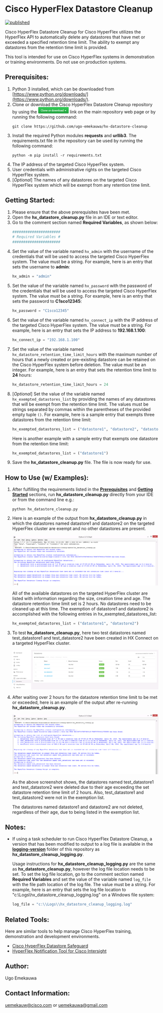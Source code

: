 # Cisco HyperFlex Datastore Cleanup

[![published](https://static.production.devnetcloud.com/codeexchange/assets/images/devnet-published.svg)](https://developer.cisco.com/codeexchange/github/repo/ugo-emekauwa/hx-datastore-cleanup)

Cisco HyperFlex Datastore Cleanup for Cisco HyperFlex utilizes the HyperFlex API to automatically delete any datastores that have met or exceeded a specified retention time limit. The ability to exempt any datastores from the retention time limit is provided.

This tool is intended for use on Cisco HyperFlex systems in demonstration or training environments. Do not use on production systems.

## Prerequisites:
1. Python 3 installed, which can be downloaded from [https://www.python.org/downloads/](https://www.python.org/downloads/).
2. Clone or download the Cisco HyperFlex Datastore Cleanup repository by using the ![GitHub Clone or download](./assets/GitHub_Clone_or_download_link_button.png "GitHub Clone or download") link on the main repository web page or by running the following command:
    ```
    git clone https://github.com/ugo-emekauwa/hx-datastore-cleanup
    ```
3. Install the required Python modules **requests** and **urllib3**. The requirements.txt file in the repository can be used by running the following command:
    ```
    python -m pip install -r requirements.txt
    ```
4. The IP address of the targeted Cisco HyperFlex system.
5. User credentials with administrative rights on the targeted Cisco HyperFlex system.
6. [_Optional_] The names of any datastores on the targeted Cisco HyperFlex system which will be exempt from any retention time limit.


## Getting Started:
1. Please ensure that the above prerequisites have been met.
2. Open the **hx_datastore_cleanup.py** file in an IDE or text editor.
3. Go to the comment section named **Required Variables**, as shown below:
    ```python
    ######################
    # Required Variables #
    ######################
    ```
4. Set the value of the variable named `hx_admin` with the username of the credentials that will be used to access the targeted Cisco HyperFlex system. The value must be a string. For example, here is an entry that sets the username to **admin**:
    ```python
    hx_admin = "admin"
    ```
5. Set the value of the variable named `hx_password` with the password of the credentials that will be used to access the targeted Cisco HyperFlex system. The value must be a string. For example, here is an entry that sets the password to **C1sco12345**:
    ```python
    hx_password = "C1sco12345"
    ```
6. Set the value of the variable named `hx_connect_ip` with the IP address of the targeted Cisco HyperFlex system. The value must be a string. For example, here is an entry that sets the IP address to **192.168.1.100**:
    ```python
    hx_connect_ip = "192.168.1.100"
    ```
7. Set the value of the variable named `hx_datastore_retention_time_limit_hours` with the maximum number of hours that a newly created or pre-existing datastore can be retained on the Cisco HyperFlex system before deletion. The value must be an integer. For example, here is an entry that sets the retention time limit to **24** hours:
    ```python
    hx_datastore_retention_time_limit_hours = 24
    ```
8. [_Optional_] Set the value of the variable named `hx_exempted_datastores_list` by providing the names of any datastores that will be exempt from the retention time limit. The values must be strings separated by commas within the parentheses of the provided empty tuple `()`. For example, here is a sample entry that exempts three datastores from the retention time limit:
    ```python
    hx_exempted_datastores_list = ("datastore1", "datastore2", "datastore3")
    ```
    Here is another example with a sample entry that exempts one datastore from the retention time limit: 
    ```python
    hx_exempted_datastores_list = ("datastore1")
    ```
9. Save the **hx_datastore_cleanup.py** file. The file is now ready for use.

## How to Use (w/ Examples):

1. After fulfilling the requirements listed in the [**Prerequisites**](https://github.com/ugo-emekauwa/hx-datastore-cleanup#prerequisites) and [**Getting Started**](https://github.com/ugo-emekauwa/hx-datastore-cleanup#getting-started) sections, run **hx_datastore_cleanup.py** directly from your IDE or from the command line e.g.:
    ```
    python hx_datastore_cleanup.py
    ```
2. Here is an example of the output from **hx_datastore_cleanup.py** in which the datastores named datastore1 and datastore2 on the targeted HyperFlex cluster are exempt and no other datastores are present.

    ![Initial Datastore Cleanup Run](./assets/Initial_Datastore_Cleanup_Run.png "Initial Datastore Cleanup Run")

    All of the available datastores on the targeted HyperFlex cluster are listed with information regarding the size, creation time and age. The datastore retention time limit set is 2 hours. No datastores need to be cleaned up at this time. The exemption of datastore1 and datastore2 is accomplished with the following entries in hx_exempted_datastores_list:
    ```python
    hx_exempted_datastores_list = ("datastore1", "datastore2")
    ```

3. To test **hx_datastore_cleanup.py**, here two test datastores named test_datastore1 and test_datastore2 have been created in HX Connect on a targeted HyperFlex cluster.

    ![Two Test Datastores Added in HX Connect](./assets/Two_Test_Datastores_Added_in_HX_Connect.png "Two Test Datastores Added in HX Connect")

4. After waiting over 2 hours for the datastore retention time limit to be met or exceeded, here is an example of the output after re-running **hx_datastore_cleanup.py**.

    ![Subsequent Datastore Cleanup Run](./assets/Subsequent_Datastore_Cleanup_Run.png "Subsequent Datastore Cleanup Run")

    As the above screenshot shows, the datastores named test_datastore1 and test_datastore2 were deleted due to their age exceeding the set datastore retention time limit of 2 hours. Also, test_datastore1 and test_datastore2 were not in the exemption list.
    
    The datastores named datastore1 and datastore2 are not deleted, regardless of their age, due to being listed in the exemption list.

## Notes:
- If using a task scheduler to run Cisco HyperFlex Datastore Cleanup, a version that has been modified to output to a log file is available in the [**logging-version**](https://github.com/ugo-emekauwa/hx-datastore-cleanup/tree/master/logging-version) folder of this repository as **hx_datastore_cleanup_logging.py**.

    Usage instructions for **hx_datastore_cleanup_logging.py** are the same as **hx_datastore_cleanup.py**, however the log file location needs to be set. To set the log file location, go to the comment section named **Required Variables** and set the value of the variable named `log_file` with the file path location of the log file. The value must be a string. For example, here is an entry that sets the log file location to "c:\Logs\hx_datastore_cleanup_logging.log" on a Windows file system:
    ```python
    log_file = "c:\\Logs\\hx_datastore_cleanup_logging.log"
    ```

## Related Tools:
Here are similar tools to help manage Cisco HyperFlex training, demonstration and development environments.
- [Cisco HyperFlex Datastore Safeguard](https://github.com/ugo-emekauwa/hx-datastore-safeguard)
- [HyperFlex Notification Tool for Cisco Intersight](https://github.com/ugo-emekauwa/hyperflex-notification-tool)

## Author:
Ugo Emekauwa

## Contact Information:
uemekauw@cisco.com or uemekauwa@gmail.com
